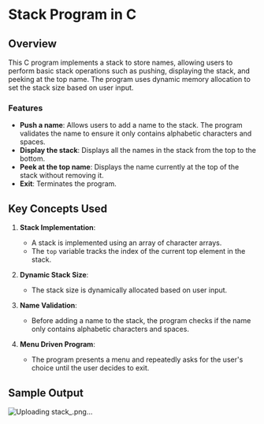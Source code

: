 # Stack Program in C

## Overview

This C program implements a stack to store names, allowing users to perform basic stack operations such as pushing, displaying the stack, and peeking at the top name. The program uses dynamic memory allocation to set the stack size based on user input.

### Features
- **Push a name**: Allows users to add a name to the stack. The program validates the name to ensure it only contains alphabetic characters and spaces.
- **Display the stack**: Displays all the names in the stack from the top to the bottom.
- **Peek at the top name**: Displays the name currently at the top of the stack without removing it.
- **Exit**: Terminates the program.

## Key Concepts Used

1. **Stack Implementation**:
    - A stack is implemented using an array of character arrays.
    - The `top` variable tracks the index of the current top element in the stack.

2. **Dynamic Stack Size**:
    - The stack size is dynamically allocated based on user input.

3. **Name Validation**:
    - Before adding a name to the stack, the program checks if the name only contains alphabetic characters and spaces.

4. **Menu Driven Program**:
    - The program presents a menu and repeatedly asks for the user's choice until the user decides to exit.

## Sample Output

![Uploading stack_.png…]()

